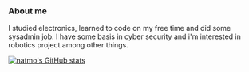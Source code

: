 ### About me
I studied electronics, learned to code on my free time and did some sysadmin job.
I have some basis in cyber security and i'm interested in robotics project among other things.

[![natmo's GitHub stats](https://github-readme-stats.vercel.app/api?username=nathmo)](https://github.com/anuraghazra/github-readme-stats)
